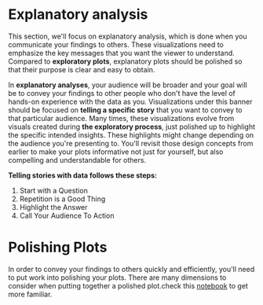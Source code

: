 
# Explanatory analysis


This section, we'll focus on explanatory analysis, which is done when you communicate your findings to others.
These visualizations need to emphasize the key messages that you want the viewer to understand. Compared to **exploratory plots**, explanatory plots should be polished
so that their purpose is clear and easy to obtain.

In **explanatory analyses**, your audience will be broader and your goal will be to convey your findings to other people who don't have the level of hands-on experience with the data as you. Visualizations under this banner should be focused on **telling a specific story** that you want to convey to that particular audience. Many times, these visualizations evolve from visuals created during **the exploratory process**, just polished up to highlight the specific intended insights. These highlights might change depending on the audience you're presenting to. You'll revisit those design concepts from earlier to make your plots informative not just for yourself, but also compelling and understandable for others.

**Telling stories with data follows these steps:**

1. Start with a Question
2.  Repetition is a Good Thing
3.  Highlight the Answer
4.  Call Your Audience To Action

# Polishing Plots

In order to convey your findings to others quickly and efficiently, you'll need to put work into polishing your plots. There are many dimensions to consider when putting together a polished plot.check this [notebook]() to get more familiar.
